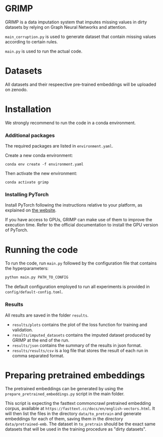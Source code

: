 GRIMP
===

GRIMP is a data imputation system that imputes missing values in dirty datasets by relying
on Graph Neural Networks and attention.

`main_corruption.py` is used to generate dataset that contain missing values according to certain rules.

`main.py` is used to run the actual code.

# Datasets
All datasets and their respeective pre-trained embeddings will be uploaded on zenodo.

# Installation
We strongly recommend to run the code in a conda environment.

### Additional packages
The required packages are listed in `environment.yaml`.

Create a new conda environment:
```
conda env create -f environment.yaml
```
Then activate the new environment:
```
conda activate grimp
```


### Installing PyTorch
Install PyTorch following the instructions relative to your platform, as explained on [the website](https://pytorch.org/get-started/locally/).

If you have access to GPUs, GRIMP can make use of them to improve the execution time. Refer to the official documentation to install the GPU version of PyTorch.

# Running the code
To run the code, run `main.py` followed by the configuration file that contains the hyperparameters:
```sh
python main.py PATH_TO_CONFIG
```
The default configuration employed to run all experiments is provided in `config/default-config.toml`.

### Results
All results are saved in the folder `results`.
- `results/plots` contains the plot of the loss function for training and validation.
- `results/imputed_datasets` contains the imputed dataset produced by GRIMP at the end of the run.
- `results/json` contains the summary of the results in json format.
- `results/results/csv` is a log file that stores the result of each run in comma separated format.


# Preparing pretrained embeddings
The pretrained embeddings can be generated by using the `prepare_pretrained_embeddings.py` script
in the main folder.

This script is expecting the fasttext commoncrawl pretrained embedding corpus,
available at `https://fasttext.cc/docs/en/english-vectors.html`.
It will then list the files in the directory `data/to_pretrain` and generate embeddings for each of them, saving them
in the directory `data/pretrained-emb`. The dataset in `to_pretrain` should be the exact same datasets that will be used
in the training procedure as "dirty datasets".
